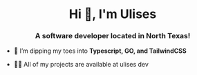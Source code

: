 <h1 align="center">Hi 👋, I'm Ulises</h1>

<h3 align="center">A software developer located in North Texas!</h3>



- 🌱 I’m dipping my toes into **Typescript, GO, and TailwindCSS**



- 👨‍💻 All of my projects are available at ulises dev

